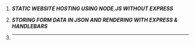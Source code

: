 1. ***STATIC WEBSITE HOSTING USING NODE.JS WITHOUT EXPRESS***

2. ***STORING FORM DATA IN JSON AND RENDERING WITH EXPRESS & HANDLEBARS***

3. *** ***
